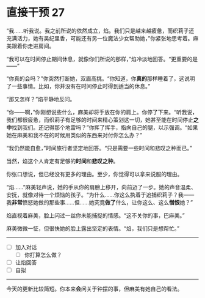 # 直接干预 27

“我……听我说。我之前所说的依然成立，焰。我们只是越来越疲惫，而织莉子还充满活力，她有吴纪里香，可能还有另一位魔法少女帮助她，”你紧张地思考着。麻美跟着你走进房间。

“我可以在时间停止期间休息，就像你们所说的那样，”焰冷淡地回答。“更重要的是——”

“你真的会吗？”你突然打断她，双眉高挑。“你知道，你**真的**那样睡着了，这说明了一些事情。比如，你并没有在时间停止时得到适当的休息。”

“那又怎样？”焰平静地反问。

“你——啊，”你刚想说些什么，麻美却将手放在你的肩上。你停了下来。“听我说，我们都很疲惫，而织莉子有足够的时间来精心策划这一切，她甚至能在时间停止**之中**找到我们。还记得那个地雷吗？”你挥了挥手，指向自己的腿，以示强调。“如果她在麻美和我不在的时候用类似的东西来对付你怎么办？”

“我仍然能自愈，”时间旅行者坚定地回答。“只是需要一些时间和悲叹之种而已。”

当然，焰这个人肯定有足够的**时间**和**悲叹之种**。

你张口想说，但已经没有更多的理由。至少，你觉得可以拿来说服的理由。

“焰……”麻美轻声说，她的手从你的肩膀上移开，向前迈了一步。她的声音温柔、安抚，就像对待一个烦恼的孩子。“为什么……你这么执着于追捕织莉子？我——我**非常**愤怒她做的那些事……但……她究竟**做了**什么，让你这么、这么**憎恨**她？”

焰直视着麻美，脸上闪过一丝你未能捕捉的情感。“这不关你的事，巴麻美。”

麻美微微一怔，但很快她的脸上露出坚定的表情。“焰，我们只是想帮忙。”

---

- [ ] 加入对话
  - [ ] 你打算怎么做？
- [ ] 让焰回答
- [ ] 自拟

---

今天的更新比较简短。你本来**会**问关于钟摆的事，但麻美有她自己的看法。
